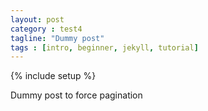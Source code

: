 ```yaml
---
layout: post
category : test4
tagline: "Dummy post"
tags : [intro, beginner, jekyll, tutorial]
---
```

{% include setup %}

Dummy post to force pagination

